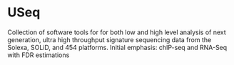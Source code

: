 # USeq

Collection of software tools for for both low and high level analysis of next generation, ultra high throughput signature sequencing data from the Solexa, SOLiD, and 454 platforms. Initial emphasis: chIP-seq and RNA-Seq with FDR estimations
